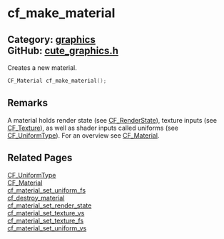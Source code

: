 [](../header.md ':include')

# cf_make_material

Category: [graphics](/api_reference?id=graphics)  
GitHub: [cute_graphics.h](https://github.com/RandyGaul/cute_framework/blob/master/include/cute_graphics.h)  
---

Creates a new material.

```cpp
CF_Material cf_make_material();
```

## Remarks

A material holds render state (see [CF_RenderState](/graphics/cf_renderstate.md)), texture inputs (see [CF_Texture](/graphics/cf_texture.md)), as well as shader inputs called
uniforms (see [CF_UniformType](/graphics/cf_uniformtype.md)). For an overview see [CF_Material](/graphics/cf_material.md).

## Related Pages

[CF_UniformType](/graphics/cf_uniformtype.md)  
[CF_Material](/graphics/cf_material.md)  
[cf_material_set_uniform_fs](/graphics/cf_material_set_uniform_fs.md)  
[cf_destroy_material](/graphics/cf_destroy_material.md)  
[cf_material_set_render_state](/graphics/cf_material_set_render_state.md)  
[cf_material_set_texture_vs](/graphics/cf_material_set_texture_vs.md)  
[cf_material_set_texture_fs](/graphics/cf_material_set_texture_fs.md)  
[cf_material_set_uniform_vs](/graphics/cf_material_set_uniform_vs.md)  
